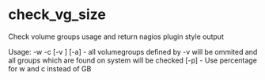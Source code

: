 check_vg_size
=============

Check volume groups usage and return nagios plugin style output

Usage: 
-w <min size warning level in GB> 
-c <min size critical level in GB> 
[-v <volumegroupname>]
[-a] - all volumegroups defined by -v will be ommited and all groups which are found on system will be checked
[-p] - Use percentage for w and c instead of GB

